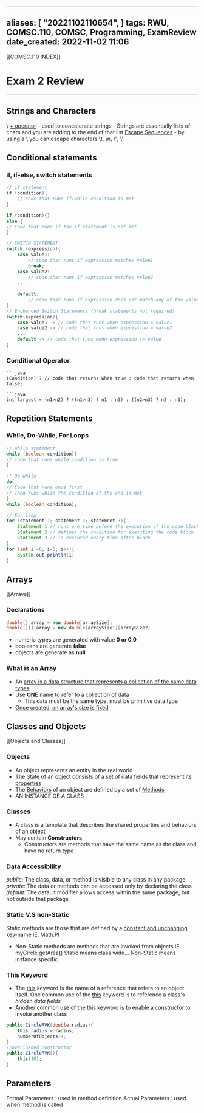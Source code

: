 
---
aliases: [ "20221102110654",  ]
tags: RWU, COMSC.110, COMSC, Programming, ExamReview
date_created: 2022-11-02 11:06
---
[[COMSC.110 INDEX]]
# Exam 2 Review
---
## Strings and Characters
\ <u>+ operator</u>
	- used to concatenate strings
	- Strings are essentially lists of chars and you are adding to the end of that list
<u>Escape Sequences</u>
	- by using a \ you can escape characters 
	\\t, \\n, \\", \\'

## Conditional statements 
### if, if-else, switch statements
```java
// if statement
if (condition){
	// code that runs if/while condition is met
}

if (condition){}
else {
// Code that runs if the if statement is not met
}

// SWITCH STATEMENT
switch (expression){
	case value1:
		// code that runs if expression matches value1
		break;
	case value2:
		// code that runs if expression matches value2
	...
	
	default:
		// code that runs if expression does not match any of the values
}
// Enchanced Switch Statements (break statements not required)
switch(expression){
	case value1 -> // code that runs when expression = value1
	case value2 -> // code that runs when expression = value2
	...
	default -> // code that runs wehn expression != value
}
```
### Conditional Operator
```ad-note
```java
(Condition) ? // code that returns when true : code that returns when false;
```
```ad-done
```java
int largest = (n1>n2) ? ((n1>n3) ? n1 : n3) : ((n2>n3) ? n2 : n3);
```

## Repetition Statements
### While, Do-While, For Loops
```java
// While statement
while (boolean condition){
// code that runs while condition is true
}

// Do while
do{
// Code that runs once first
// Then runs while the condition at the end is met
}
while (boolean condition);

// For Loop
for (statement 1; statement 2; statement 3){
	Statement 1 // runs one time before the execution of the code block
	Statement 2 // defines the condition for executing the code block
	Statement 3 // is executed every time after block
}
for (int i =0; i<5; i++){
	System.out.println(i)
}
```
## Arrays
[[Arrays]]
### Declarations
```java
double[] array = new double[arraySize];
double[][] array = new double[arraySize1][arraySize2]
```
- numeric types are generated with value **0 or 0.0**
- booleans are generate **false**
- objects are generate as **null**
### What is an Array
- An <u>array is a data structure that represents a collection of the same data types</u>
- Use **ONE** name to refer to a collection of data
	- This data must be the same type, must be primitive data type
- <u>Once created, an array's size is fixed</u>

## Classes and Objects
[[Objects and Classes]]
### Objects
- An object represents an entity in the real world
- The <u>State</u> of an object consists of a set of data fields that represent its <u>properties</u> 
- The <u>Behaviors</u> of an object are defined by a set of <u>Methods</u>
- AN INSTANCE OF A CLASS
### Classes
- A class is a template that describes the shared properties and behaviors of an object
- May contain **Constructors**
	- Constructors are methods that have the same name as the class and have no return type
### Data Accessibility
*public*: The class, data, or method is visible to any class in any package
*private*: The data or methods can be accessed only by declaring the class
*default*: The default modifier allows access within the same package, but not outside that package
### Static V.S non-Static
Static methods are those that are defined by a <u>constant and unchanging key-name</u>
		IE. Math.PI
- Non-Static methods are methods that are invoked from objects 
		IE. myCircle.getArea()
Static means class wide... Non-Static means instance specific 
### This Keyword
- The <u>this</u> keyword is the name of a reference that refers to an object itself. One common use of the <u>this</u> keyword is to reference a class's *hidden data fields*
- Another common use of the <u>this</u> keyword is to enable a constructor to invoke another class
```java
public CircleRVK(double radius){  
    this.radius = radius;  
    numberOfObjects++;  
}  
//overloaded constructor  
public CircleRVK(){  
    this(10);  
}
```
## Parameters 
Formal Parameters : used in method definition
Actual Parameters : used when method is called